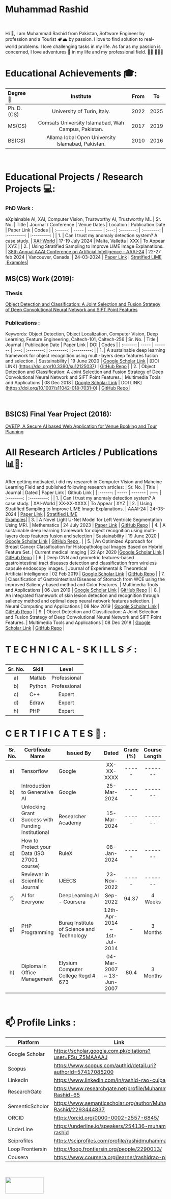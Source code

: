 <!--
**rashidrao-pk/rashidrao-pk** is a ✨ _special_ ✨ repository because its `README.md` (this file) appears on your GitHub profile.



- 🔭 I’m currently working on ...
- 🌱 I’m currently learning ...
- 👯 I’m looking to collaborate on ...
- 🤔 I’m looking for help with ...
- 💬 Ask me about ...
- 📫 How to reach me: ...
- 😄 Pronouns: ...
- ⚡ Fun fact: ...
-->

# Muhammad Rashid
<br>

Hi 👋, I am Muhammad Rashid from Pakistan, Software Engineer by profession and a Tourist 🏕️🏔️ by passion. I love to find solution to real-world problems. I love challenging tasks in my life. As far as my passion is concerned, I love adventures 🚣 in my life and my professional field. 👨🏻‍ 👨🏻‍💻

# Educational Achievements 🎓: 

|  Degree 📘 | Institute | From | To |
|  :-------- | :------:  | :--: | :--: |
|  Ph. D.(CS) | University of Turin, Italy.  | 2022 | 2025 |
|  MS(CS) | Comsats University Islamabad, Wah Campus, Pakistan.  | 2017 | 2019 |
|  BS(CS) | Allama Iqbal Open University Islamabad, Pakistan.  | 2010 | 2016 |

<br>

# Educational Projects / Research Projects 💻:
### PhD Work : 
eXplainable AI, XAI, Computer Vision, Trustworthy AI, Trustworthy ML
|  Sr. No. | Title | Journal / Conference | Venue Dates | Location | Publication Date | Paper Link | Codes |
| :------: | ----- | ------- | :---: | :--------: | :--------: | :---------: | :---------: |
| 1. | Can I trust my anomaly detection system? A case study. |  [XAI-World](https://xaiworldconference.com/2024/) | 17-19 July 2024 | Malta, Valletta | XXX | To Appear | XYZ |
| 2. | Using Stratified Sampling to Improve LIME Image Explanations. | [38th Annual AAAI Conference on Artificial Intelligence - AAAI-24](https://aaai.org/aaai-conference) |  22-27 feb 2024 | Vancouver, Canada. | 24-03-2024 | [Paper Link](https://ojs.aaai.org/index.php/AAAI/article/view/29397) |  [Stratified LIME](https://github.com/rashidrao-pk/lime_stratified)<br> ,[Examples](https://github.com/rashidrao-pk/lime-stratified-examples)|



## MS(CS) Work (2019): 
### Thesis
<a href="https://github.com/rashidrao-pk/Master-Thesis-on-Object-Detection-and-Classification-Based-on-Fusion-of-SIFT-and-Deep-CNN-Features"> Object Detection and Classification: A Joint Selection and Fusion Strategy of Deep Convolutional Neural Network and SIFT Point Features </a>
<br>

### Publications : 
Keywords: Object Detection, Object Localization, Computer Vision, Deep Learning, Feature Engineering, Caltech-101, Caltech-256
|  Sr. No. | Title | Journal | Publication Date | Paper Link | DOI | Codes |
| :------: | ----- | ------- | :---: | :--------: | :--------: | :---------: |
| 1. | A sustainable deep learning framework for object recognition using multi-layers deep features fusion and selection. |  Sustainability | 19 June 2020 | [Google Scholar Link](https://www.mdpi.com/2071-1050/12/12/5037) | [DOI LINK] (https://doi.org/10.3390/su12125037) | [GitHub Repo](https://github.com/rashidrao-pk/A-sustainable-deep-learning-framework-for-object-recognition-using-multi-layers-deep-features-fusion) |
| 2. | Object Detection and Classification: A Joint Selection and Fusion Strategy of Deep Convolutional Neural Network and SIFT Point Features. |  Multimedia Tools and Applications | 08 Dec 2018 | [Google Scholar Link](https://link.springer.com/article/10.1007/s11042-018-7031-0) | DOI LINK](https://doi.org/10.1007/s11042-018-7031-0) | [GitHub Repo ](https://github.com/rashidrao-pk/Object-Detection-and-Classification-A-Joint-Selection-and-Fusion-Strategy-of-Deep-Convolutional-Neu) |

<br>

## BS(CS) Final Year Project (2016): 
<a href="https://github.com/rashidrao-pk/Online-Venure-Booking-and-Tour-Planning"> OVBTP, A Secure AI based Web Application for Venue Booking and Tour Planning</a>
<br>

# All Research Articles / Publications 📊📝:
After getting motivated, i did my research in Computer Vision and Mahcine Learning Field and published following research articles:
|  Sr. No. | Title | Journal | Dated | Paper Link | Github Link |
| :------: | ----- | ------- | :---: | :--------: | :---------: |
| 1. | Can I trust my anomaly detection system? A case study. | XAI-World | XX-XX-XXXX | To Appear | XYZ |
| 2. | Using Stratified Sampling to Improve LIME Image Explanations. | AAAI-24 | 24-03-2024 | [Paper Link](https://ojs.aaai.org/index.php/AAAI/article/view/29397) |  [Stratified LIME](https://github.com/rashidrao-pk/lime_stratified)<br> [Examples](https://github.com/rashidrao-pk/lime-stratified-examples)|
| 3. | A Novel Light U-Net Model for Left Ventricle Segmentation Using MRI. | Methematics | 24 July 2023 | [Paper Link](https://www.mdpi.com/2227-7390/11/14/3245) |  [GitHub Repo](https://github.com/rashidrao-pk/A-Novel-Light-Unet-Model-for-Left-Ventricle-Segmentation-Using-MRI) |
| 4. | A sustainable deep learning framework for object recognition using multi-layers deep features fusion and selection | Sustainability | 19 June 2020 | [Google Scholar Link](https://link.springer.com/article/10.1007/s11042-018-7031-0) | [GitHub Repo ](https://github.com/rashidrao-pk/Object-Detection-and-Classification-A-Joint-Selection-and-Fusion-Strategy-of-Deep-Convolutional-Neu). |
| 5. | An Optimized Approach for Breast Cancer Classification for Histopathological Images Based on Hybrid Feature Set. | Current medical imaging | 22 Apr 2020 |[Google Scholar Link](https://www.ingentaconnect.com/content/ben/cmir/2021/00000017/00000001/art00016)  | [GitHub Repo](https://github.com/rashidrao-pk/An-Optimized-Approach-for-Breast-Cancer-Classification-for-Histopathological-Images-Based-on-Hybrid-) |
| 6. | Deep CNN and geometric features-based gastrointestinal tract diseases detection and classification from wireless capsule endoscopy images. | Journal of Experimental & Theoretical Artificial Intelligence | 02 Feb 2019 | [Google Scholar Link](https://www.tandfonline.com/doi/abs/10.1080/0952813X.2019.1572657) | [GitHub Repo](https://github.com/rashidrao-pk/Deep-CNN-and-geometric-features-based-gastrointestinal-tract-diseases-detection-and-classification-f) |
| 7. | Classification of Gastrointestinal Diseases of Stomach from WCE using the improved Saliency-based method and Color Features. | Multimedia Tools and Applications | 06 Jun 2019 | [Google Scholar Link](https://link.springer.com/article/10.1007/s11042-019-07875-9) | [GitHub Repo](https://github.com/rashidrao-pk/Classification-of-Gastrointestinal-Diseases-of-Stomach-from-WCE-using-the-improved-Saliency-based-me) |
| 8. | An integrated framework of skin lesion detection and recognition through saliency method and optimal deep neural network features selection. | Neural Computing and Applications | 08 Nov 2019 | [Google Scholar Link](https://link.springer.com/article/10.1007/s00521-019-04514-0) | [GitHub Repo](https://github.com/rashidrao-pk/An-integrated-framework-of-skin-lesion-detection-and-recognition-through-saliency-method-and-optimal) |
| 9. | Object Detection and Classification: A Joint Selection and Fusion Strategy of Deep Convolutional Neural Network and SIFT Point Features. | Multimedia Tools and Applications | 08 Dec 2018 | [Google Scholar Link](https://www.mdpi.com/2071-1050/12/12/5037) | [GitHub Repo](https://github.com/rashidrao-pk/A-sustainable-deep-learning-framework-for-object-recognition-using-multi-layers-deep-features-fusion) |
<br>


#  T E C H N I C A L - S K I L L S ⚡ :

| Sr. No. | Skill | Level |
| :-----: | ----- | :---: | 
| a) | Matlab | Professional |
| b) | Python | Professional |
| c) | C++ | Expert | 
| d) | Edraw | Expert |  
| h) | PHP | Expert | 
        
#  C E R T I F I C A T E S 📝 :

| Sr. No. | Certificate Name   | Issued By                                | Dated                         | Grade (%)   | Course Length | Certificate |
| :-----: | ------------------ | ------------                             | :---:                         | :---:       |   :---:       |     :---:   |
| a) | Tensorflow | Google                            | XX-XX-XXXX                   | -----       |   -------     |     <a href='#'> Yes </a>    |
| b) | Introduction to Generative AI | Google                            | 25-Mar-2024                   | -----       |   -------     |     <a href='https://www.cloudskillsboost.google/public_profiles/3924a3ad-b31b-42f5-b55b-6753ba136fb0/badges/8435493?utm_medium=social&utm_source=linkedin&utm_campaign=ql-social-share'> Yes </a>    |
| c) | Unlocking Grant Success with Funding Institutional | Researcher Academy | 15-Mar-2024                   | -----       |   -------     |    <a href='https://www.linkedin.com/posts/rashid-rao-cuipakistan_unlocking-grant-success-with-funding-institutional-activity-7177617228719112192-CcIc?utm_source=share&utm_medium=member_desktop'> Yes </a>    |
| d) | How to Protect your Data (ISO 27001 course) | RuleX                            | 08-Jan-2024                   | -----       |   -------     |     <a href='https://drive.google.com/file/d/1FwmLfBSHWwRJdBjBv_khjoyEgVHhD-gO/view?usp=sharing'> Yes </a> |
| e) | Reviewer in Scientific Journal | IJEECS                            | 23-Nov-2022                   | -----       |   -------     |     <a href='https://drive.google.com/file/d/1r9EEOnvTWt6H2K-SmyowuiUtaBIWh7xU/view?usp=sharing'> Yes </a>   |
| f) | AI for Everyone | DeepLearning.AI - Coursera                       | Sep-2022                      | 94.37       |   4 Weeks     |     <a href = 'https://www.coursera.org/account/accomplishments/verify/XFEK65GWB3MF'> Link </a>    |
| g) | PHP Programming | Buraq Institute of Science and Technology        | 12th-Apr-2014 ~ 1st-Jul-2014  | -           |   3 Months    |     <a href='https://drive.google.com/file/d/1K686f8rWsElKnx3g8lmmIc5j7OqL6bZI/view?usp=sharing'> Yes </a>    |
| h) | Diploma in Office Management |	Elysium Computer College Regd # 673 | 04-Mar-2007 ~ 13-Jun-2007     | 80.4        |   3 Months    |     <a href='https://drive.google.com/file/d/1IfCuG-ywbuwYRiZ4v05L9ukfWLmlx7Dp/view?usp=sharing'>Yes </a>   |
<br>

# 📫 Profile Links :

|  Platform | Link  |
| --------- | ----- |
| Google Scholar  | https://scholar.google.com.pk/citations?user=F5u_Z5MAAAAJ  |
| Scopus  | https://www.scopus.com/authid/detail.uri?authorId=57417085200  |
| LinkedIn  | https://www.linkedin.com/in/rashid-rao-cuipakistan/  |
| ResearchGate  | https://www.researchgate.net/profile/Muhammad-Rashid-65  |
| SementicScholor  | https://www.semanticscholar.org/author/Muhammad-Rashid/2293444837  |
| ORCID  | https://orcid.org/0000-0002-2557-6845/  |
| UnderLine  | https://underline.io/speakers/254136-muhammad-rashid  |
| Sciprofiles  | https://sciprofiles.com/profile/rashidmuhammad  |
| Loop Frontiersin  | https://loop.frontiersin.org/people/2290013/  |
| Cousera  | https://www.coursera.org/learner/rashidrao-pk  |


<br>

<a href="https://www.teacheron.com/tutor-profile/50r1?r=50r1" target="_blank" style="display: inline-block;"><img src="https://www.teacheron.com/resources/assets/img/badges/viewMyProfile.png" style="width: 120px !important; height: 52px !important"></a>
